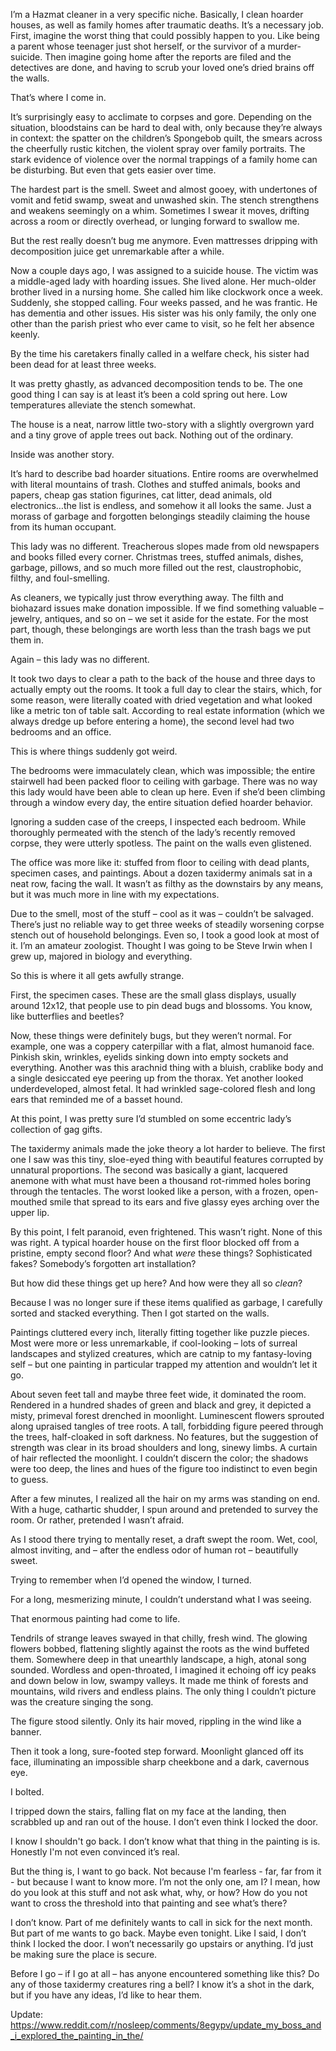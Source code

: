 I’m a Hazmat cleaner in a very specific niche. Basically, I clean hoarder houses, as well as family homes after traumatic deaths. It’s a necessary job. First, imagine the worst thing that could possibly happen to you. Like being a parent whose teenager just shot herself, or the survivor of a murder-suicide. Then imagine going home after the reports are filed and the detectives are done, and having to scrub your loved one’s dried brains off the walls. 

That’s where I come in. 

It’s surprisingly easy to acclimate to corpses and gore. Depending on the situation, bloodstains can be hard to deal with, only because they’re always in context: the spatter on the children’s Spongebob quilt, the smears across the cheerfully rustic kitchen, the violent spray over family portraits. The stark evidence of violence over the normal trappings of a family home can be disturbing. But even that gets easier over time.

The hardest part is the smell. Sweet and almost gooey, with undertones of vomit and fetid swamp, sweat and unwashed skin. The stench strengthens and weakens seemingly on a whim. Sometimes I swear it moves, drifting across a room or directly overhead, or lunging forward to swallow me. 

But the rest really doesn’t bug me anymore. Even mattresses dripping with decomposition juice get unremarkable after a while.

Now a couple days ago, I was assigned to a suicide house. The victim was a middle-aged lady with hoarding issues. She lived alone. Her much-older brother lived in a nursing home. She called him like clockwork once a week. Suddenly, she stopped calling. Four weeks passed, and he was frantic. He has dementia and other issues. His sister was his only family, the only one other than the parish priest who ever came to visit, so he felt her absence keenly.

By the time his caretakers finally called in a welfare check, his sister had been dead for at least three weeks.

It was pretty ghastly, as advanced decomposition tends to be. The one good thing I can say is at least it’s been a cold spring out here. Low temperatures alleviate the stench somewhat.

The house is a neat, narrow little two-story with a slightly overgrown yard and a tiny grove of apple trees out back. Nothing out of the ordinary.

Inside was another story.

It’s hard to describe bad hoarder situations. Entire rooms are overwhelmed with literal mountains of trash. Clothes and stuffed animals, books and papers, cheap gas station figurines, cat litter, dead animals, old electronics…the list is endless, and somehow it all looks the same. Just a morass of garbage and forgotten belongings steadily claiming the house from its human occupant.

This lady was no different. Treacherous slopes made from old newspapers and books filled every corner. Christmas trees, stuffed animals, dishes, garbage, pillows, and so much more filled out the rest, claustrophobic, filthy, and foul-smelling.

As cleaners, we typically just throw everything away. The filth and biohazard issues make donation impossible. If we find something valuable – jewelry, antiques, and so on – we set it aside for the estate. For the most part, though, these belongings are worth less than the trash bags we put them in. 

Again – this lady was no different.

It took two days to clear a path to the back of the house and three days to actually empty out the rooms. It took a full day to clear the stairs, which, for some reason, were literally coated with dried vegetation and what looked like a metric ton of table salt. According to real estate information (which we always dredge up before entering a home), the second level had two bedrooms and an office.

This is where things suddenly got weird.

The bedrooms were immaculately clean, which was impossible; the entire stairwell had been packed floor to ceiling with garbage. There was no way this lady would have been able to clean up here. Even if she’d been climbing through a window every day, the entire situation defied hoarder behavior. 

Ignoring a sudden case of the creeps, I inspected each bedroom. While thoroughly permeated with the stench of the lady’s recently removed corpse, they were utterly spotless. The paint on the walls even glistened. 

The office was more like it: stuffed from floor to ceiling with dead plants, specimen cases, and paintings. About a dozen taxidermy animals sat in a neat row, facing the wall. It wasn’t as filthy as the downstairs by any means, but it was much more in line with my expectations.

Due to the smell, most of the stuff – cool as it was – couldn’t be salvaged. There’s just no reliable way to get three weeks of steadily worsening corpse stench out of household belongings. Even so, I took a good look at most of it. I’m an amateur zoologist. Thought I was going to be Steve Irwin when I grew up, majored in biology and everything. 

So this is where it all gets awfully strange. 

First, the specimen cases. These are the small glass displays, usually around 12x12, that people use to pin dead bugs and blossoms. You know, like butterflies and beetles?

Now, these things were definitely bugs, but they weren’t normal. For example, one was a coppery caterpillar with a flat, almost humanoid face. Pinkish skin, wrinkles, eyelids sinking down into empty sockets and everything. Another was this arachnid thing with a bluish, crablike body and a single desiccated eye peering up from the thorax. Yet another looked underdeveloped, almost fetal. It had wrinkled sage-colored flesh and long ears that reminded me of a basset hound. 

At this point, I was pretty sure I’d stumbled on some eccentric lady’s collection of gag gifts.

The taxidermy animals made the joke theory a lot harder to believe. The first one I saw was this tiny, sloe-eyed thing with beautiful features corrupted by unnatural proportions. The second was basically a giant, lacquered anemone with what must have been a thousand rot-rimmed holes boring through the tentacles. The worst looked like a person, with a frozen, open-mouthed smile that spread to its ears and five glassy eyes arching over the upper lip.

By this point, I felt paranoid, even frightened. This wasn’t right. None of this was right. A typical hoarder house on the first floor blocked off from a pristine, empty second floor? And  what *were* these things? Sophisticated fakes? Somebody’s forgotten art installation? 

But how did these things get up here? And how were they all so *clean*?

Because I was no longer sure if these items qualified as garbage, I carefully sorted and stacked everything. Then I got started on the walls. 

Paintings cluttered every inch, literally fitting together like puzzle pieces. Most were more or less unremarkable, if cool-looking – lots of surreal landscapes and stylized creatures, which are catnip to my fantasy-loving self – but one painting in particular trapped my attention and wouldn’t let it go.

About seven feet tall and maybe three feet wide, it dominated the room. Rendered in a hundred shades of green and black and grey, it depicted a misty, primeval forest drenched in moonlight. Luminescent flowers sprouted along upraised tangles of tree roots. A tall, forbidding figure peered through the trees, half-cloaked in soft darkness. No features, but the suggestion of strength was clear in its broad shoulders and long, sinewy limbs. A curtain of hair reflected the moonlight. I couldn’t discern the color; the shadows were too deep, the lines and hues of the figure too indistinct to even begin to guess.  

After a few minutes, I realized all the hair on my arms was standing on end. With a huge, cathartic shudder, I spun around and pretended to survey the room. Or rather, pretended I wasn’t afraid. 

As I stood there trying to mentally reset, a draft swept the room. Wet, cool, almost inviting, and – after the endless odor of human rot – beautifully sweet. 

Trying to remember when I’d opened the window, I turned.

For a long, mesmerizing minute, I couldn’t understand what I was seeing.

That enormous painting had come to life.

Tendrils of strange leaves swayed in that chilly, fresh wind. The glowing flowers bobbed, flattening slightly against the roots as the wind buffeted them. Somewhere deep in that unearthly landscape, a high, atonal song sounded. Wordless and open-throated, I imagined it echoing off icy peaks and down below in low, swampy valleys. It made me think of forests and mountains, wild rivers and endless plains. The only thing I couldn’t picture was the creature singing the song. 

The figure stood silently. Only its hair moved, rippling in the wind like a banner. 

Then it took a long, sure-footed step forward. Moonlight glanced off its face, illuminating an impossible sharp cheekbone and a dark, cavernous eye.

I bolted. 

I tripped down the stairs, falling flat on my face at the landing, then scrabbled up and ran out of the house. I don’t even think I locked the door.

I know I shouldn't go back. I don’t know what that thing in the painting is is. Honestly I'm not even convinced it’s real.

But the thing is, I want to go back. Not because I'm fearless - far, far from it - but because I want to know more. I’m not the only one, am I? I mean, how do you look at this stuff and not ask what, why, or how? How do you not want to cross the threshold into that painting and see what’s there?

I don’t know. Part of me definitely wants to call in sick for the next month. But part of me wants to go back. Maybe even tonight. Like I said, I don’t think I locked the door. I won’t necessarily go upstairs or anything. I’d just be making sure the place is secure.

Before I go – if I go at all – has anyone encountered something like this? Do any of those taxidermy creatures ring a bell? I know it’s a shot in the dark, but if you have any ideas, I’d like to hear them.

Update: https://www.reddit.com/r/nosleep/comments/8egypv/update_my_boss_and_i_explored_the_painting_in_the/